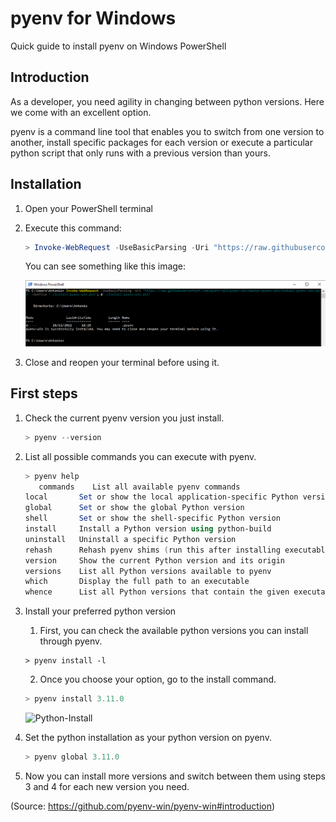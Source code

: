 # pyenv for Windows
Quick guide to install pyenv on Windows PowerShell

## Introduction

As a developer, you need agility in changing between python versions. Here we come with an excellent option. 

pyenv is a command line tool that enables you to switch from one version to another, install specific packages for each version or execute a particular python script that only runs with a previous version than yours.

## Installation


1. Open your PowerShell terminal
2. Execute this command:
    ```powershell
    > Invoke-WebRequest -UseBasicParsing -Uri "https://raw.githubusercontent.com/pyenv-win/pyenv-win/master/pyenv-win/install-pyenv-win.ps1" -OutFile "./install-pyenv-win.ps1"; &"./install-pyenv-win.ps1"
    ```

    You can see something like this image:

    ![INSTALLATION](images/installation.png)

3. Close and reopen your terminal before using it.

## First steps

1. Check the current pyenv version you just install.
    ```powershell
    > pyenv --version
    ```
2. List all possible commands you can execute with pyenv.
    ```powershell
    > pyenv help
       commands    List all available pyenv commands
   local       Set or show the local application-specific Python version
   global      Set or show the global Python version
   shell       Set or show the shell-specific Python version
   install     Install a Python version using python-build
   uninstall   Uninstall a specific Python version
   rehash      Rehash pyenv shims (run this after installing executables
   version     Show the current Python version and its origin
   versions    List all Python versions available to pyenv
   which       Display the full path to an executable
   whence      List all Python versions that contain the given executable
   ```
3. Install your preferred python version
   1. First, you can check the available python versions you can install through pyenv.
    ```
    > pyenv install -l
    ```
   2. Once you choose your option, go to the install command.
    ```powershell
    > pyenv install 3.11.0
    ```
    ![Python-Install](images/python_install.png)
4. Set the python installation as your python version on pyenv.
    ```powershell
    > pyenv global 3.11.0
    ```

5. Now you can install more versions and switch between them using steps 3 and 4 for each new version you need.


(Source: https://github.com/pyenv-win/pyenv-win#introduction)
